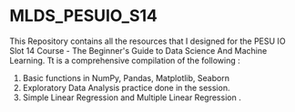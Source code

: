 # MLDS_PESUIO_S14
This Repository contains all the resources that I designed for the PESU IO Slot 14 Course - The Beginner's Guide to Data Science And Machine Learning. 
Tt is a comprehensive compilation of the following : 
1. Basic functions in NumPy, Pandas, Matplotlib, Seaborn 
2. Exploratory Data Analysis practice done in the session. 
3. Simple Linear Regression and Multiple Linear Regression . 

